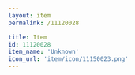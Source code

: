 ```yaml
---
layout: item
permalink: /11120028

title: Item
id: 11120028
item_name: 'Unknown'
icon_url: 'item/icon/11150023.png'
---
```

